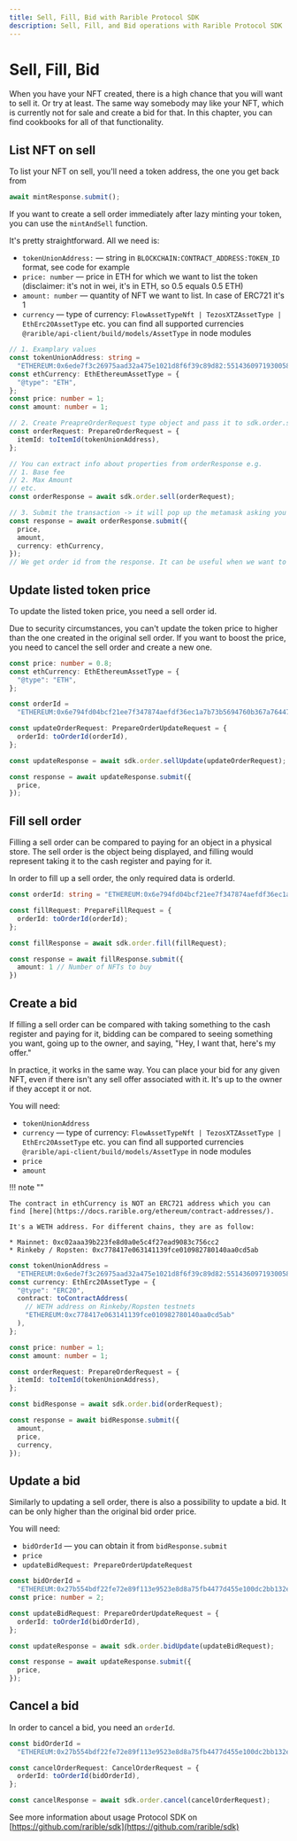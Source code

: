 ```yaml
---
title: Sell, Fill, Bid with Rarible Protocol SDK
description: Sell, Fill, and Bid operations with Rarible Protocol SDK
---
```


# Sell, Fill, Bid

When you have your NFT created, there is a high chance that you will want to sell it. Or try at least. The same way somebody may like your NFT, which is currently not for sale and create a bid for that. In this chapter, you can find cookbooks for all of that functionality.

## List NFT on sell

To list your NFT on sell, you'll need a token address, the one you get back from

```typescript
await mintResponse.submit();
```

If you want to create a sell order immediately after lazy minting your token, you can use the `mintAndSell` function.

It's pretty straightforward. All we need is:

* `tokenUnionAddress:` — string in `BLOCKCHAIN:CONTRACT_ADDRESS:TOKEN_ID` format, see code for example
* `price: number` — price in ETH for which we want to list the token (disclaimer: it's not in wei, it's in ETH, so 0.5 equals 0.5 ETH)
* `amount: number` — quantity of NFT we want to list. In case of ERC721 it's 1
* `currency` — type of currency: `FlowAssetTypeNft | TezosXTZAssetType | EthErc20AssetType` etc. you can find all supported currencies `@rarible/api-client/build/models/AssetType` in node modules

```typescript
// 1. Examplary values
const tokenUnionAddress: string =
  "ETHEREUM:0x6ede7f3c26975aad32a475e1021d8f6f39c89d82:55143609719300586327244080327388661151936544170854464635146779205246455382052";
const ethCurrency: EthEthereumAssetType = {
  "@type": "ETH",
};
const price: number = 1;
const amount: number = 1;

// 2. Create PreapreOrderRequest type object and pass it to sdk.order.sell
const orderRequest: PrepareOrderRequest = {
  itemId: toItemId(tokenUnionAddress),
};

// You can extract info about properties from orderResponse e.g.
// 1. Base fee
// 2. Max Amount
// etc.
const orderResponse = await sdk.order.sell(orderRequest);

// 3. Submit the transaction -> it will pop up the metamask asking you to sign a transaction
const response = await orderResponse.submit({
  price,
  amount,
  currency: ethCurrency,
});
// We get order id from the response. It can be useful when we want to update sell order
```

## Update listed token price

To update the listed token price, you need a sell order id.

Due to security circumstances, you can't update the token price to higher than the one created in the original sell order. If you want to boost the price, you need to cancel the sell order and create a new one.

```typescript
const price: number = 0.8;
const ethCurrency: EthEthereumAssetType = {
  "@type": "ETH",
};

const orderId =
  "ETHEREUM:0x6e794fd04bcf21ee7f347874aefdf36ec1a7b73b5694760b367a7644765a6368";

const updateOrderRequest: PrepareOrderUpdateRequest = {
  orderId: toOrderId(orderId),
};

const updateResponse = await sdk.order.sellUpdate(updateOrderRequest);

const response = await updateResponse.submit({
  price,
});
```

## Fill sell order

Filling a sell order can be compared to paying for an object in a physical store. The sell order is the object being displayed, and filling would represent taking it to the cash register and paying for it.

In order to fill up a sell order, the only required data is orderId.

```typescript
const orderId: string = "ETHEREUM:0x6e794fd04bcf21ee7f347874aefdf36ec1a7b73b5694760b367a7644765a6368";

const fillRequest: PrepareFillRequest = {
  orderId: toOrderId(orderId);
};

const fillResponse = await sdk.order.fill(fillRequest);

const response = await fillResponse.submit({
  amount: 1 // Number of NFTs to buy
})

```

## Create a bid

If filling a sell order can be compared with taking something to the cash register and paying for it, bidding can be compared to seeing something you want, going up to the owner, and saying, "Hey, I want that, here's my offer."

In practice, it works in the same way. You can place your bid for any given NFT, even if there isn't any sell offer associated with it. It's up to the owner if they accept it or not.

You will need:

* `tokenUnionAddress`
* `currency` — type of currency: `FlowAssetTypeNft | TezosXTZAssetType | EthErc20AssetType` etc. you can find all supported currencies `@rarible/api-client/build/models/AssetType` in node modules
* `price`
* `amount`

!!! note ""

    The contract in ethCurrency is NOT an ERC721 address which you can find [here](https://docs.rarible.org/ethereum/contract-addresses/).

    It's a WETH address. For different chains, they are as follow:

    * Mainnet: 0xc02aaa39b223fe8d0a0e5c4f27ead9083c756cc2
    * Rinkeby / Ropsten: 0xc778417e063141139fce010982780140aa0cd5ab

```typescript
const tokenUnionAddress =
  "ETHEREUM:0x6ede7f3c26975aad32a475e1021d8f6f39c89d82:55143609719300586327244080327388661151936544170854464635146779205246455382052";
const currency: EthErc20AssetType = {
  "@type": "ERC20",
  contract: toContractAddress(
    // WETH address on Rinkeby/Ropsten testnets
    "ETHEREUM:0xc778417e063141139fce010982780140aa0cd5ab"
  ),
};

const price: number = 1;
const amount: number = 1;

const orderRequest: PrepareOrderRequest = {
  itemId: toItemId(tokenUnionAddress),
};

const bidResponse = await sdk.order.bid(orderRequest);

const response = await bidResponse.submit({
  amount,
  price,
  currency,
});
```

## Update a bid

Similarly to updating a sell order, there is also a possibility to update a bid.  It can be only higher than the original bid order price.

You will need:

* `bidOrderId` — you can obtain it from `bidResponse.submit`
* `price`
* `updateBidRequest: PrepareOrderUpdateRequest`

```typescript
const bidOrderId =
  "ETHEREUM:0x27b554bdf22fe72e89f113e9523e8d8a75fb4477d455e100dc2bb132e7f51682";
const price: number = 2;

const updateBidRequest: PrepareOrderUpdateRequest = {
  orderId: toOrderId(bidOrderId),
};

const updateResponse = await sdk.order.bidUpdate(updateBidRequest);

const response = await updateResponse.submit({
  price,
});
```

## Cancel a bid

In order to cancel a bid, you need an `orderId`.

```typescript
const bidOrderId =
  "ETHEREUM:0x27b554bdf22fe72e89f113e9523e8d8a75fb4477d455e100dc2bb132e7f51682";

const cancelOrderRequest: CancelOrderRequest = {
  orderId: toOrderId(bidOrderId),
};

const cancelResponse = await sdk.order.cancel(cancelOrderRequest);
```

See more information about usage Protocol SDK on [https://github.com/rarible/sdk](https://github.com/rarible/sdk)
